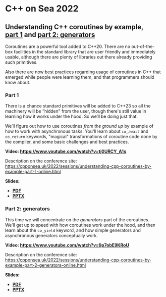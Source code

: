 # C++ on Sea 2022

## Understanding C++ coroutines by example,<br>[part 1](#part1) and [part 2: generators](#part2-generators)

Coroutines are a powerful tool added to C++20. There are no out-of-the-box facilities in the standard library that are user friendly and immediately usable, although there are plenty of libraries out there already providing such primitives.

Also there are now best practices regarding usage of coroutines in C++ that emerged while people were learning them, and that programmers should know about.

### <a name="part1"></a>Part 1

There is a chance standard primitives will be added to C++23 so all the machinery will be "hidden" from the user, though there's still value in learning how it works under the hood. So we’ll be doing just that.

We’ll figure out how to use coroutines _from the ground up_ by example of how to work with asynchronous tasks. You'll learn about `co_await` and `co_return` keywords, "magical" transformations of coroutine code done by the compiler, and some basic challenges and best practices.

**Video: [https://www.youtube.com/<wbr>watch?v=tj0URCY_A1s](https://www.youtube.com/watch?v=tj0URCY_A1s)**

Description on the conference site:\
[https://cpponsea.uk/<wbr>2022/<wbr>sessions/<wbr>understanding-cpp-coroutines-by-example-<wbr>part-1-online.html](https://cpponsea.uk/2022/sessions/understanding-cpp-coroutines-by-example-part-1-online.html)

**Slides:**
* **[PDF](Understanding%20C++%20coroutines%20by%20example%201.pdf)**
* **[PPTX](Understanding%20C++%20coroutines%20by%20example%201.pptx)**

### <a name="part2-generators"></a>Part 2: generators

This time we will concentrate on the _generators_ part of the coroutines.\
We'll get up to speed with how coroutines work under the hood, and then learn about the `co_yield` keyword, and how simple generators and asynchronous generators conceptually work.

**Video: [https://www.youtube.com/<wbr>watch?v=9p7obE9KRoU](https://www.youtube.com/watch?v=9p7obE9KRoU)**

Description on the conference site:\
[https://cpponsea.uk/<wbr>2022/<wbr>sessions/<wbr>understanding-cpp-coroutines-by-example-<wbr>part-2-generators-online.html](https://cpponsea.uk/2022/sessions/understanding-cpp-coroutines-by-example-part-2-generators-online.html)

**Slides:**
* **[PDF](Understanding%20C++%20coroutines%20by%20example%202-generators.pdf)**
* **[PPTX](Understanding%20C++%20coroutines%20by%20example%202-generators.pptx)**
